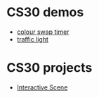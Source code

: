 # CS30 demos
- [colour swap timer](colour-time-swap)
- [traffic light](traffic-light)

# CS30 projects
- [Interactive Scene](interactive-scene)